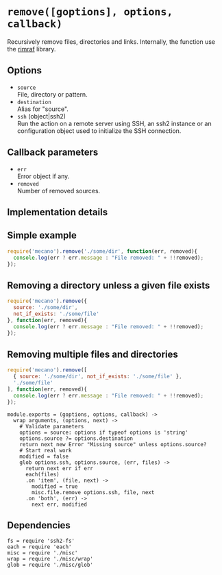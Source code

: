
# `remove([goptions], options, callback)`

Recursively remove files, directories and links. Internally, the function
use the [rimraf](https://github.com/isaacs/rimraf) library.   

## Options

*   `source`   
    File, directory or pattern.   
*   `destination`      
    Alias for "source".   
*   `ssh` (object|ssh2)   
    Run the action on a remote server using SSH, an ssh2 instance or an
    configuration object used to initialize the SSH connection.  

## Callback parameters

*   `err`   
    Error object if any.   
*   `removed`   
    Number of removed sources.   

## Implementation details



## Simple example

```js
require('mecano').remove('./some/dir', function(err, removed){
  console.log(err ? err.message : "File removed: " + !!removed);
});
```

## Removing a directory unless a given file exists

```js
require('mecano').remove({
  source: './some/dir',
  not_if_exists: './some/file'
}, function(err, removed){
  console.log(err ? err.message : "File removed: " + !!removed);
});
```

## Removing multiple files and directories

```js
require('mecano').remove([
  { source: './some/dir', not_if_exists: './some/file' },
  './some/file'
], function(err, removed){
  console.log(err ? err.message : "File removed: " + !!removed);
});
```

    module.exports = (goptions, options, callback) ->
      wrap arguments, (options, next) ->
        # Validate parameters
        options = source: options if typeof options is 'string'
        options.source ?= options.destination
        return next new Error "Missing source" unless options.source?
        # Start real work
        modified = false
        glob options.ssh, options.source, (err, files) ->
          return next err if err
          each(files)
          .on 'item', (file, next) ->
            modified = true
            misc.file.remove options.ssh, file, next
          .on 'both', (err) ->
            next err, modified

## Dependencies

    fs = require 'ssh2-fs'
    each = require 'each'
    misc = require './misc'
    wrap = require './misc/wrap'
    glob = require './misc/glob'




